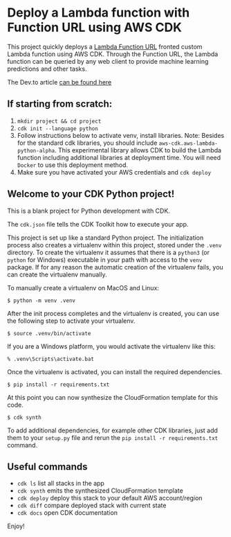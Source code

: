 # Deploy a Lambda function with Function URL using AWS CDK

This project quickly deploys a [Lambda Function URL](https://aws.amazon.com/blogs/aws/announcing-aws-lambda-function-urls-built-in-https-endpoints-for-single-function-microservices/) fronted custom Lambda function using AWS CDK.
Through the Function URL, the Lambda function can be queried by any web client to provide machine learning predictions and other tasks.

The Dev.to article [can be found here](https://dev.to/wesleycheek/aws-lambda-function-urls-with-aws-cdk-58ih)

## If starting from scratch:

1) `mkdir project && cd project`
2) `cdk init --language python`
3) Follow instructions below to activate venv, install libraries.
Note: Besides for the standard cdk libraries, you should include `aws-cdk.aws-lambda-python-alpha`.
This experimental library allows CDK to build the Lambda function including additional libraries at deployment time.
You will need `Docker` to use this deployment method.
4) Make sure you have activated your AWS credentials and `cdk deploy`



## Welcome to your CDK Python project!

This is a blank project for Python development with CDK.

The `cdk.json` file tells the CDK Toolkit how to execute your app.

This project is set up like a standard Python project.  The initialization
process also creates a virtualenv within this project, stored under the `.venv`
directory.  To create the virtualenv it assumes that there is a `python3`
(or `python` for Windows) executable in your path with access to the `venv`
package. If for any reason the automatic creation of the virtualenv fails,
you can create the virtualenv manually.

To manually create a virtualenv on MacOS and Linux:

```
$ python -m venv .venv
```

After the init process completes and the virtualenv is created, you can use the following
step to activate your virtualenv.

```
$ source .venv/bin/activate
```

If you are a Windows platform, you would activate the virtualenv like this:

```
% .venv\Scripts\activate.bat
```

Once the virtualenv is activated, you can install the required dependencies.

```
$ pip install -r requirements.txt
```

At this point you can now synthesize the CloudFormation template for this code.

```
$ cdk synth
```

To add additional dependencies, for example other CDK libraries, just add
them to your `setup.py` file and rerun the `pip install -r requirements.txt`
command.

## Useful commands

 * `cdk ls`          list all stacks in the app
 * `cdk synth`       emits the synthesized CloudFormation template
 * `cdk deploy`      deploy this stack to your default AWS account/region
 * `cdk diff`        compare deployed stack with current state
 * `cdk docs`        open CDK documentation

Enjoy!
